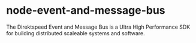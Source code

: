 # node-event-and-message-bus
The Direktspeed Event and Message Bus is a Ultra High Performance SDK for building distributed scaleable systems and software.
